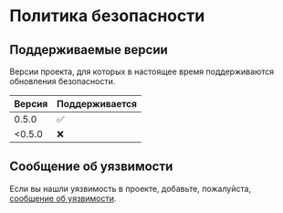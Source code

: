 # Политика безопасности

## Поддерживаемые версии

Версии проекта, для которых в настоящее время поддерживаются обновления безопасности.

| Версия | Поддерживается |
| ------- | ------------------ |
| 0.5.0 | :white_check_mark: |
| <0.5.0 | :x: |

## Сообщение об уязвимости

Если вы нашли уязвимость в проекте, добавьте, пожалуйста, 
[сообщение об уязвимости](https://github.com/eugena/my_tourist/issues/new?assignees=&labels=&template=-----------------------.md&title=).

